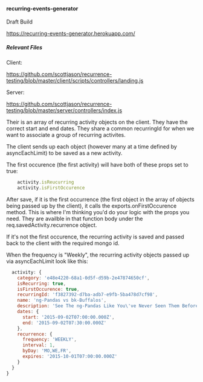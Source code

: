 #### recurring-events-generator

Draft Build

https://recurring-events-generator.herokuapp.com/

##### Relevant Files

Client:

https://github.com/scottjason/recurrence-testing/blob/master/client/scripts/controllers/landing.js

Server:

https://github.com/scottjason/recurrence-testing/blob/master/server/controllers/index.js

Their is an array of recurring activity objects on the client. They have the correct start and end dates. They share a common recurringId for when we want to associate a group of recurring activites.

The client sends up each object (however many at a time defined by asyncEachLimit) to be saved as a new activity. 

The first occurence (the first activity) will have both of these props set to true:

```javascript	
	activity.isReucurring
	activity.isFirstOccurence
```

After save, if it is the first occurrence (the first object in the array of objects being passed up by the client), it calls the exports.onFirstOccurence method. This is where I'm thinking you'd do your logic with the props
you need. They are availble in that function body under the req.savedActivity.recurrence object.

If it's not the first occurence, the recurring activity is saved and passed back to the client with the required mongo id.

When the frequency is "Weekly", the recurring activity objects passed up via asyncEachLimit look like this:

```javascript
  activity: {
    category: 'e48e4220-68a1-0d5f-d59b-2e47874650cf',
    isRecurring: true,
    isFirstOccurence: true,
    recurringId: 'f3827392-d7ba-adb7-e9fb-5ba478d7cf98',
    name: 'ng-Pandas vs bk-Buffalos',
    description: 'See The ng-Pandas Like You\'ve Never Seen Them Before!',
    dates: {
      start: '2015-09-02T07:00:00.000Z',
      end: '2015-09-02T07:30:00.000Z'
    },
    recurrence: {
      frequency: 'WEEKLY',
      interval: 1,
      byDay: 'MO,WE,FR',
      expires: '2015-10-01T07:00:00.000Z'
    }
  }
}
```

